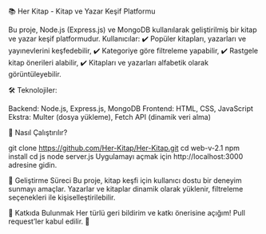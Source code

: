 📚 Her Kitap - Kitap ve Yazar Keşif Platformu

Bu proje, Node.js (Express.js) ve MongoDB kullanılarak geliştirilmiş bir kitap ve yazar keşif platformudur. Kullanıcılar:
✔️ Popüler kitapları, yazarları ve yayınevlerini keşfedebilir,
✔️ Kategoriye göre filtreleme yapabilir,
✔️ Rastgele kitap önerileri alabilir,
✔️ Kitapları ve yazarları alfabetik olarak görüntüleyebilir.

🛠 Teknolojiler:

Backend: Node.js, Express.js, MongoDB
Frontend: HTML, CSS, JavaScript
Ekstra: Multer (dosya yükleme), Fetch API (dinamik veri alma)

🔗 Nasıl Çalıştırılır?

git clone https://github.com/Her-Kitap/Her-Kitap.git
cd web-v-2.1
npm install
cd js
node server.js
Uygulamayı açmak için http://localhost:3000 adresine gidin.

📌 Geliştirme Süreci
Bu proje, kitap keşfi için kullanıcı dostu bir deneyim sunmayı amaçlar. Yazarlar ve kitaplar dinamik olarak yüklenir, filtreleme seçenekleri ile kişiselleştirilebilir.

🎯 Katkıda Bulunmak
Her türlü geri bildirim ve katkı önerisine açığım! Pull request’ler kabul edilir. 🚀
